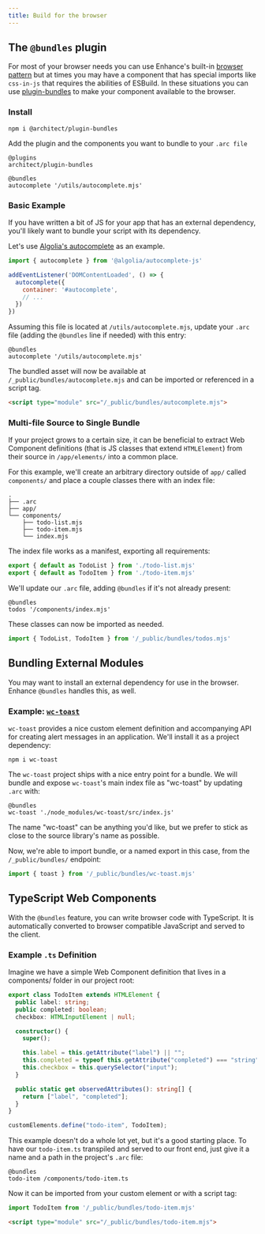 ```yaml
---
title: Build for the browser
---
```


## The `@bundles` plugin

For most of your browser needs you can use Enhance's built-in [browser pattern](/docs/conventions/browser) but at times you may have a component that has special imports like `css-in-js` that requires the abilities of ESBuild. In these situations you can use [plugin-bundles](https://github.com/architect/plugin-bundles) to make your component available to the browser.

### Install

`npm i @architect/plugin-bundles`

Add the plugin and the components you want to bundle to your `.arc file`

```arc
@plugins 
architect/plugin-bundles

@bundles
autocomplete '/utils/autocomplete.mjs'
```


### Basic Example

If you have written a bit of JS for your app that has an external dependency, you'll likely want to bundle your script with its dependency.

Let's use [Algolia's autocomplete](https://github.com/algolia/autocomplete) as an example.

<doc-code filename="/utils/autocomplete.mjs">

```javascript
import { autocomplete } from '@algolia/autocomplete-js'

addEventListener('DOMContentLoaded', () => {
  autocomplete({
    container: '#autocomplete',
    // ...
  })
})
```

</doc-code>

Assuming this file is located at `/utils/autocomplete.mjs`, update your `.arc` file (adding the `@bundles` line if needed) with this entry:

```arc
@bundles
autocomplete '/utils/autocomplete.mjs'
```

The bundled asset will now be available at `/_public/bundles/autocomplete.mjs` and can be imported or referenced in a script tag.

```html
<script type="module" src="/_public/bundles/autocomplete.mjs">
```

### Multi-file Source to Single Bundle

If your project grows to a certain size, it can be beneficial to extract Web Component definitions (that is JS classes that extend `HTMLElement`) from their source in `/app/elements/` into a common place.

For this example, we'll create an arbitrary directory outside of `app/` called `components/` and place a couple classes there with an index file:

```
.
├── .arc
├── app/
└── components/
    ├── todo-list.mjs
    ├── todo-item.mjs
    └── index.mjs
```

The index file works as a manifest, exporting all requirements:

<doc-code filename="/components/index.mjs">

```javascript
export { default as TodoList } from './todo-list.mjs'
export { default as TodoItem } from './todo-item.mjs'
```

</doc-code>

We'll update our `.arc` file, adding `@bundles` if it's not already present:

```arc
@bundles
todos '/components/index.mjs'
```

These classes can now be imported as needed.

```javascript
import { TodoList, TodoItem } from '/_public/bundles/todos.mjs'
```

## Bundling External Modules

You may want to install an external dependency for use in the browser.
Enhance `@bundles` handles this, as well.

### Example: [`wc-toast`](https://github.com/abdmmar/wc-toast)

`wc-toast` provides a nice custom element definition and accompanying API for creating alert messages in an application. We'll install it as a project dependency:

```shell
npm i wc-toast
```

The `wc-toast` project ships with a nice entry point for a bundle. We will bundle and expose `wc-toast`'s main index file as "wc-toast" by updating `.arc` with:

```arc
@bundles
wc-toast './node_modules/wc-toast/src/index.js'
```

<doc-callout level="tip" mark="🗝️">

The name "wc-toast" can be anything you'd like, but we prefer to stick as close to the source library's name as possible.

</doc-callout>

Now, we're able to import bundle, or a named export in this case, from the `/_public/bundles/` endpoint:

```javascript
import { toast } from '/_public/bundles/wc-toast.mjs'
```

## TypeScript Web Components

With the `@bundles` feature, you can write browser code with TypeScript.
It is automatically converted to browser compatible JavaScript and served to the client.

### Example `.ts` Definition

Imagine we have a simple Web Component definition that lives in a components/ folder in our project root:

<doc-code filename="components/todo-item.ts">

```typescript
export class TodoItem extends HTMLElement {
  public label: string;
  public completed: boolean;
  checkbox: HTMLInputElement | null;

  constructor() {
    super();

    this.label = this.getAttribute("label") || "";
    this.completed = typeof this.getAttribute("completed") === "string";
    this.checkbox = this.querySelector("input");
  }

  public static get observedAttributes(): string[] {
    return ["label", "completed"];
  }
}

customElements.define("todo-item", TodoItem);
```

</doc-code>

This example doesn't do a whole lot yet, but it's a good starting place.
To have our `todo-item.ts` transpiled and served to our front end, just give it a name and a path in the project's `.arc` file:

```arc
@bundles
todo-item /components/todo-item.ts
```

Now it can be imported from your custom element or with a script tag:

```javascript
import TodoItem from '/_public/bundles/todo-item.mjs'
```

```html
<script type="module" src="/_public/bundles/todo-item.mjs">
```
